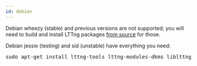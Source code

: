 ```yaml
---
id: debian
---
```


Debian wheezy (stable) and previous versions are not supported; you will
need to build and install LTTng packages
[from source](#doc-building-from-source) for those.

Debian jessie (testing) and sid (unstable) have everything you need:

<pre class="term">
sudo apt-get install lttng-tools lttng-modules-dkms liblttng-ust-dev
</pre>
